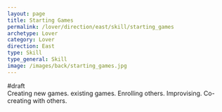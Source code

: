 ```yaml
---
layout: page
title: Starting Games
permalink: /lover/direction/east/skill/starting_games
archetype: Lover
category: Lover
direction: East
type: Skill
type_general: Skill
image: /images/back/starting_games.jpg
---
```

#draft   
Creating new games. existing games. Enrolling others. Improvising. Co-creating with others. 
